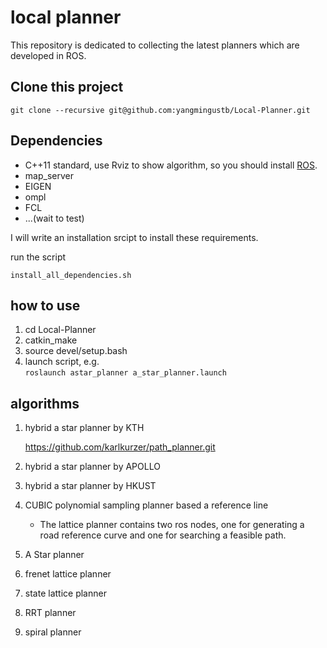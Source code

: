 # local planner

This repository is dedicated to collecting the latest planners which are developed in ROS.

## Clone this project

```
git clone --recursive git@github.com:yangmingustb/Local-Planner.git
```

## Dependencies
* C++11 standard, use Rviz to show algorithm, so you should install [ROS](https://www.ros.org/).
* map_server
* EIGEN
* ompl
* FCL
* ...(wait to test)

I will write an installation srcipt to install these requirements.

run the script
```
install_all_dependencies.sh
```

## how to use
1. cd Local-Planner
2. catkin_make
3. source devel/setup.bash
4. launch script, e.g.  
```roslaunch astar_planner a_star_planner.launch```

## algorithms
1. hybrid a star planner by KTH  

    <https://github.com/karlkurzer/path_planner.git>

1. hybrid a star planner by APOLLO

1. hybrid a star planner by HKUST

1. CUBIC polynomial sampling planner based a reference line   
    * The lattice planner contains two ros nodes, one for generating a road reference curve and one for searching a feasible path.

1. A Star planner

1. frenet lattice planner

1. state lattice planner

1. RRT planner

1. spiral planner


